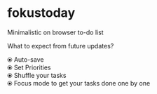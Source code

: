 # fokustoday
Minimalistic on browser to-do list


What to expect from future updates? <br/>


⦿ Auto-save <br/>
⦿ Set Priorities <br/>
⦿ Shuffle your tasks <br/>
⦿ Focus mode to get your tasks done one by one 
